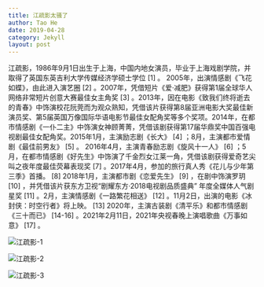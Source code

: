 ```yaml
---
title: 江疏影太骚了
author: Tao He
date: 2019-04-28
category: Jekyll
layout: post
---
```


江疏影，1986年9月1日出生于上海，中国内地女演员，毕业于上海戏剧学院，并取得了英国东英吉利大学传媒经济学硕士学位 [1]  。
2005年，出演情感剧《飞花如蝶》，由此进入演艺圈 [2]  。2007年，凭借短片《爱·减肥》获得第1届全球华人网络非常短片创意大赛最佳女主角奖 [3]  。2013年，因在电影《致我们终将逝去的青春》中饰演校花阮莞而为观众熟知，凭借该片获得第8届亚洲电影大奖最佳新演员奖、第5届英国万像国际华语电影节最佳女配角奖等多个奖项。2014年，在都市情感剧《一仆二主》中饰演女神顾菁菁，凭借该剧获得第17届华鼎奖中国百强电视剧最佳女配角奖。2015年1月，主演励志剧《长大》 [4]  ；8月，主演都市爱情剧《最佳前男友》 [5]  。
2016年4月，主演青春励志剧《旋风十一人》 [6]  ；5月，在都市情感剧《好先生》中饰演了千金烈女江莱一角，凭借该剧获得爱奇艺尖叫之夜年度最佳荧幕表现奖 [7]  。2017年4月，参加的旅行真人秀《花儿与少年第三季》首播。 [8]  2018年1月，主演都市剧《恋爱先生》 [9]  ，在剧中饰演罗玥 [10]  ，并凭借该片获东方卫视“剧耀东方·2018电视剧品质盛典” 年度全媒体人气剧星奖 [11]  。2月，主演情感剧《一路繁花相送》 [12]  。11月2日，出演的电影《冰封侠：时空行者》将上映。 [13]  2020年，主演古装剧《清平乐》和都市情感剧《三十而已》 [14-16]  。2021年2月11日，2021年央视春晚上演唱歌曲《万事如意》 [17]  。

![江疏影-1](https://img2020.cnblogs.com/blog/1878693/202111/1878693-20211124003722161-1131495636.jpg)

![江疏影-2](https://img2020.cnblogs.com/blog/1878693/202111/1878693-20211124003726444-899782629.jpg)

![江疏影-3](https://img2020.cnblogs.com/blog/1878693/202111/1878693-20211124003730179-1337951713.jpg)

